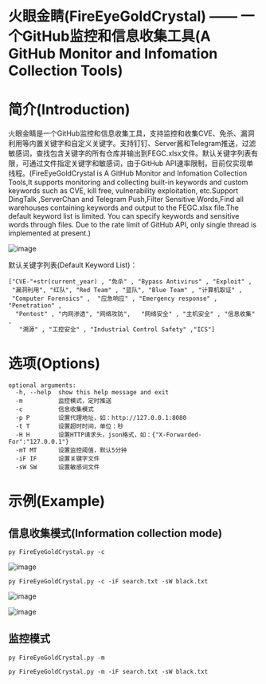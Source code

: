 # 火眼金睛(FireEyeGoldCrystal) —— 一个GitHub监控和信息收集工具(A GitHub Monitor and Infomation Collection Tools) 

# 简介(Introduction)

火眼金睛是一个GitHub监控和信息收集工具，支持监控和收集CVE、免杀、漏洞利用等内置关键字和自定义关键字。支持钉钉、Server酱和Telegram推送，过滤敏感词，查找包含关键字的所有仓库并输出到FEGC.xlsx文件。默认关键字列表有限，可通过文件指定关键字和敏感词，由于GitHub API速率限制，目前仅实现单线程。(FireEyeGoldCrystal is A GitHub Monitor and Infomation Collection Tools,It supports monitoring and collecting built-in keywords and custom keywords such as CVE, kill free, vulnerability exploitation, etc.Support DingTalk ,ServerChan and Telegram Push,Filter Sensitive Words,Find all warehouses containing keywords and output to the FEGC.xlsx file.The default keyword list is limited. You can specify keywords and sensitive words through files. Due to the rate limit of GitHub API, only single thread is implemented at present.)

![image](https://github.com/NHPT/FireEyeGoldCrystal/blob/main/Structure.png)

默认关键字列表(Default Keyword List)：
```
["CVE-"+str(current_year) , "免杀" , "Bypass Antivirus" , "Exploit" ,
 "漏洞利用", "红队", "Red Team" , "蓝队", "Blue Team" , "计算机取证" , 
 "Computer Forensics" ,  "应急响应" , "Emergency response" , "Penetration" ,
  "Pentest" , "内网渗透", "网络攻防",   "网络安全" , "主机安全" , "信息收集" ,
   "溯源" , "工控安全" , "Industrial Control Safety" ,"ICS"]
```

# 选项(Options)

```
optional arguments:
  -h, --help  show this help message and exit
  -m          监控模式，定时推送
  -c          信息收集模式
  -p P        设置代理地址，如：http://127.0.0.1:8080
  -t T        设置超时时间，单位：秒
  -H H        设置HTTP请求头，json格式，如：{"X-Forwarded-For":"127.0.0.1"}
  -mT MT      设置监控阈值，默认5分钟
  -iF IF      设置关键字文件
  -sW SW      设置敏感词文件
```

# 示例(Example)

## 信息收集模式(Information collection mode)

`py FireEyeGoldCrystal.py -c`

![image](https://github.com/NHPT/FireEyeGoldCrystal/blob/main/c.png)

`py FireEyeGoldCrystal.py -c -iF search.txt -sW black.txt`

![image](https://github.com/NHPT/FireEyeGoldCrystal/blob/main/c2.png)

![image](https://github.com/NHPT/FireEyeGoldCrystal/blob/main/result.png)

## 监控模式

`py FireEyeGoldCrystal.py -m`


`py FireEyeGoldCrystal.py -m -iF search.txt -sW black.txt`